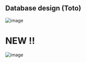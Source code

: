 ## Database design (Toto)
![image](https://github.com/user-attachments/assets/10ce93ba-35c2-4e87-8aed-faeeb66cd530)

# NEW !!
![image](https://github.com/user-attachments/assets/3f2952b2-0097-45cd-a94a-c2b2274a1792)
